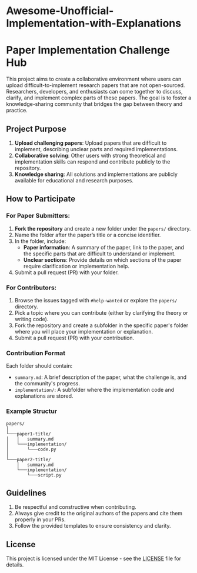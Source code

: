 # Awesome-Unofficial-Implementation-with-Explanations
# Paper Implementation Challenge Hub

This project aims to create a collaborative environment where users can upload difficult-to-implement research papers that are not open-sourced. Researchers, developers, and enthusiasts can come together to discuss, clarify, and implement complex parts of these papers. The goal is to foster a knowledge-sharing community that bridges the gap between theory and practice.

## Project Purpose
1. **Upload challenging papers**: Upload papers that are difficult to implement, describing unclear parts and required implementations.
2. **Collaborative solving**: Other users with strong theoretical and implementation skills can respond and contribute publicly to the repository.
3. **Knowledge sharing**: All solutions and implementations are publicly available for educational and research purposes.

## How to Participate

### For Paper Submitters:
1. **Fork the repository** and create a new folder under the `papers/` directory.
2. Name the folder after the paper’s title or a concise identifier.
3. In the folder, include:
   - **Paper information**: A summary of the paper, link to the paper, and the specific parts that are difficult to understand or implement.
   - **Unclear sections**: Provide details on which sections of the paper require clarification or implementation help.
4. Submit a pull request (PR) with your folder.

### For Contributors:
1. Browse the issues tagged with `#help-wanted` or explore the `papers/` directory.
2. Pick a topic where you can contribute (either by clarifying the theory or writing code).
3. Fork the repository and create a subfolder in the specific paper's folder where you will place your implementation or explanation.
4. Submit a pull request (PR) with your contribution.

### Contribution Format
Each folder should contain:
- `summary.md`: A brief description of the paper, what the challenge is, and the community's progress.
- `implementation/`: A subfolder where the implementation code and explanations are stored.

### Example Structur
```
papers/
│   
└───paper1-title/
│   │   summary.md
│   └───implementation/
│       └───code.py
│   
└───paper2-title/
    │   summary.md
    └───implementation/
        └───script.py
```


## Guidelines
1. Be respectful and constructive when contributing.
2. Always give credit to the original authors of the papers and cite them properly in your PRs.
3. Follow the provided templates to ensure consistency and clarity.


## License
This project is licensed under the MIT License - see the [LICENSE](LICENSE) file for details.


